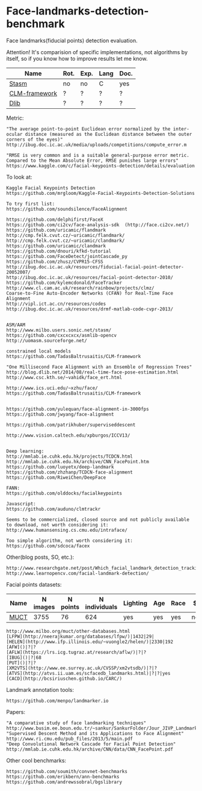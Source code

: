 # Face-landmarks-detection-benchmark
Face landmarks(fiducial points) detection evaluation.

Attention! It's comparision of specific implementations, not algorithms by itself, so if you know how to improve results let me know.


Name| Rot. | Exp. | Lang | Doc.
------------------ | --- | --- | --- | ---
[Stasm](http://www.milbo.users.sonic.net/stasm/)|no|no|C|yes
[CLM-framework](https://github.com/TadasBaltrusaitis/CLM-framework)|?|?|?|?
[Dlib](http://dlib.net/)|?|?|?|?


Metric: 
~~~
"The average point-to-point Euclidean error normalized by the inter-ocular distance (measured as the Euclidean distance between the outer corners of the eyes)"
http://ibug.doc.ic.ac.uk/media/uploads/competitions/compute_error.m

"RMSE is very common and is a suitable general-purpose error metric. Compared to the Mean Absolute Error, RMSE punishes large errors"
https://www.kaggle.com/c/facial-keypoints-detection/details/evaluation
~~~

To look at:
~~~
Kaggle Facial Keypoints Detection
https://github.com/mrgloom/Kaggle-Facial-Keypoints-Detection-Solutions

To try first list:
https://github.com/soundsilence/FaceAlignment

https://github.com/delphifirst/FaceX
https://github.com/ci2cv/face-analysis-sdk  (http://face.ci2cv.net/)
https://github.com/uricamic/flandmark
http://cmp.felk.cvut.cz/~uricamic/flandmark/
http://cmp.felk.cvut.cz/~uricamic/clandmark/
https://github.com/uricamic/clandmark
https://github.com/dnouri/kfkd-tutorial
https://github.com/FaceDetect/jointCascade_py
https://github.com/zhusz/CVPR15-CFSS
http://ibug.doc.ic.ac.uk/resources/fiducial-facial-point-detector-20052007/
http://ibug.doc.ic.ac.uk/resources/facial-point-detector-2010/
https://github.com/kylemcdonald/FaceTracker
http://www.cl.cam.ac.uk/research/rainbow/projects/clmz/
Coarse-to-Fine Auto-Encoder Networks (CFAN) for Real-Time Face Alignment
http://vipl.ict.ac.cn/resources/codes
http://ibug.doc.ic.ac.uk/resources/drmf-matlab-code-cvpr-2013/


ASM/AAM
http://www.milbo.users.sonic.net/stasm/
https://github.com/cxcxcxcx/asmlib-opencv
http://uomasm.sourceforge.net/

constrained local models
https://github.com/TadasBaltrusaitis/CLM-framework

"One Millisecond Face Alignment with an Ensemble of Regression Trees"
http://blog.dlib.net/2014/08/real-time-face-pose-estimation.html
http://www.csc.kth.se/~vahidk/face_ert.html

http://www.ics.uci.edu/~xzhu/face/
https://github.com/TadasBaltrusaitis/CLM-framework


https://github.com/yulequan/face-alignment-in-3000fps
https://github.com/jwyang/face-alignment

https://github.com/patrikhuber/superviseddescent

http://www.vision.caltech.edu/xpburgos/ICCV13/


Deep learning:
http://mmlab.ie.cuhk.edu.hk/projects/TCDCN.html
http://mmlab.ie.cuhk.edu.hk/archive/CNN_FacePoint.htm
https://github.com/luoyetx/deep-landmark
https://github.com/zhzhanp/TCDCN-face-alignment
https://github.com/RiweiChen/DeepFace

FANN:
https://github.com/olddocks/facialkeypoints

Javascript:
https://github.com/auduno/clmtrackr

Seems to be commercialized, closed source and not publicly available to download, not worth considering it:
http://www.humansensing.cs.cmu.edu/intraface/

Too simple algorithm, not worth considering it:
https://github.com/sdcoca/facex
~~~

Other(blog posts, SO, etc.):
~~~
http://www.researchgate.net/post/Which_facial_landmark_detection_tracking_software_is_publically_available_for_research
http://www.learnopencv.com/facial-landmark-detection/
~~~


Facial points datasets:

Name| N images| N points |N individuals | Lighting | Age | Race| $ | Auth.
------------------ | --- | --- | --- | --- | --- | --- | --- | ---
[MUCT](http://www.milbo.org/muct/)|3755|76|624|yes|yes|yes|no|no

~~~
http://www.milbo.org/muct/other-databases.html
[LFPW](http://neerajkumar.org/databases/lfpw/)|1432|29|
[HELEN](http://www.ifp.illinois.edu/~vuongle2/helen/)|2330|192
[AFW]()|?|?
[AFLW](https://lrs.icg.tugraz.at/research/aflw/)|?|?
[IBUG]()|?|68
[PUT]()|?|?
[XM2VTS](http://www.ee.surrey.ac.uk/CVSSP/xm2vtsdb/)|?|?
[ATVS](http://atvs.ii.uam.es/scfacedb_landmarks.html)|?|?|yes
[CACD](http://bcsiriuschen.github.io/CARC/)
~~~

Landmark annotation tools:
~~~
https://github.com/menpo/landmarker.io
~~~

Papers:
~~~
"A comparative study of face landmarking techniques"
http://www.busim.ee.boun.edu.tr/~sankur/SankurFolder/Jour_JIVP_Landmarking.pdf
"Supervised Descent Method and its Applications to Face Alignment"
http://www.ri.cmu.edu/pub_files/2013/5/main.pdf
"Deep Convolutional Network Cascade for Facial Point Detection"
http://mmlab.ie.cuhk.edu.hk/archive/CNN/data/CNN_FacePoint.pdf
~~~

Other cool benchmarks:
~~~
https://github.com/soumith/convnet-benchmarks
https://github.com/erikbern/ann-benchmarks
https://github.com/andrewssobral/bgslibrary
~~~
